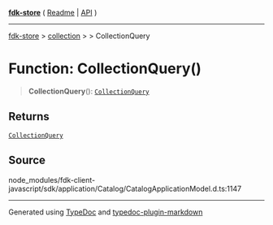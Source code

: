 [**fdk-store**](../../../README.md) ( [Readme](../../../README.md) \| [API](../../../API.md) )

---

[fdk-store](../../../API.md) > [collection](../../README.md) > [<internal>](../README.md) > CollectionQuery

# Function: CollectionQuery()

> **CollectionQuery**(): [`CollectionQuery`](../type-aliases/type-alias.CollectionQuery.md)

## Returns

[`CollectionQuery`](../type-aliases/type-alias.CollectionQuery.md)

## Source

node_modules/fdk-client-javascript/sdk/application/Catalog/CatalogApplicationModel.d.ts:1147

---

Generated using [TypeDoc](https://typedoc.org/) and [typedoc-plugin-markdown](https://www.npmjs.com/package/typedoc-plugin-markdown)
